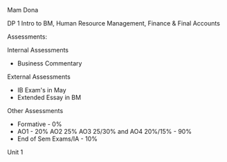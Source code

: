 Mam Dona

DP 1
Intro to BM, Human Resource Management, Finance & Final Accounts

Assessments:

Internal Assessments
- Business Commentary

External Assessments
- IB Exam's in May
- Extended Essay in BM

Other Assessments 
- Formative - 0%
- AO1 - 20% AO2 25% AO3 25/30% and AO4 20%/15% - 90%
- End of Sem Exams/IA - 10%

Unit 1


